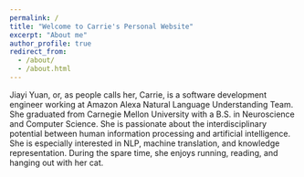 ```yaml
---
permalink: /
title: "Welcome to Carrie's Personal Website"
excerpt: "About me"
author_profile: true
redirect_from: 
  - /about/
  - /about.html
---
```


Jiayi Yuan, or, as people calls her, Carrie, is a software development engineer working at Amazon Alexa Natural Language Understanding Team. She graduated from Carnegie Mellon University with a B.S. in Neuroscience and Computer Science. She is passionate about the interdisciplinary potential between human information processing and artificial intelligence. She is especially interested in NLP, machine translation, and knowledge representation. During the spare time, she enjoys running, reading, and hanging out with her cat.
